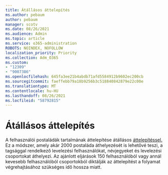 ```yaml
---
title: Átállásos áttelepítés
ms.author: pebaum
author: pebaum
manager: scotv
ms.date: 08/26/2021
ms.audience: Admin
ms.topic: article
ms.service: o365-administration
ROBOTS: NOINDEX, NOFOLLOW
localization_priority: Priority
ms.collection: Adm_O365
ms.custom:
- "12309"
- "9007386"
ms.openlocfilehash: 645fa3ee21b4abdb71afd5584912b9602ec200cb
ms.sourcegitcommit: faeffebb79a18b9256b3c518840842879e22c00e
ms.translationtype: MT
ms.contentlocale: hu-HU
ms.lasthandoff: 08/26/2021
ms.locfileid: "58792815"
---
```

# <a name="cutover-migration"></a>Átállásos áttelepítés

A felhasználói postaládák tartalmának áttelepítése átállásos [áttelepítéssel.](https://admin.microsoft.com/adminportal/home#/cutoverwizard) Ez a módszer, amely akár 2000 postaláda áthelyezését is lehetővé teszi, a tagsággal rendelkező levelezési felhasználókat, névjegyeket és levelezési csoportokat áthelyezi. Az ajánlott eljárások 150 felhasználóból vagy annál kevesebb felhasználóból csoportokból diktálják az áttelepítést a folyamat végrehajtásához szükséges idő hossza miatt.
